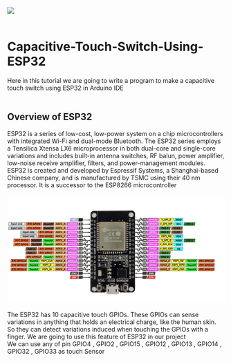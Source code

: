 <img src="images/20210421_170337.gif" width="600"  />  <br><br>
# Capacitive-Touch-Switch-Using-ESP32
Here in this tutorial we are going to write a program to make a capacitive touch switch using ESP32 in Arduino IDE<br><br>
## Overview of ESP32

ESP32 is a series of low-cost, low-power system on a chip microcontrollers with integrated Wi-Fi and dual-mode Bluetooth. The ESP32 series employs a Tensilica Xtensa LX6 microprocessor in both dual-core and single-core variations and includes built-in antenna switches, RF balun, power amplifier, low-noise receive amplifier, filters, and power-management modules. ESP32 is created and developed by Espressif Systems, a Shanghai-based Chinese company, and is manufactured by TSMC using their 40 nm processor. It is a successor to the ESP8266 microcontroller<br><br>
<img src="images/ESP32-pinout.png"   />  <br><br>
The ESP32 has 10 capacitive touch GPIOs. These GPIOs can sense variations in anything that holds an electrical charge, like the human skin. So they can detect variations induced when touching the GPIOs with a finger.  We are going to use this feature of ESP32 in our project<br>
We can use any of pin GPIO4 , GPIO2 , GPIO15 , GPIO12 , GPIO13 , GPIO14 , GPIO32 , GPIO33 as touch Sensor
